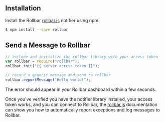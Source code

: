## Installation

Install the Rollbar <a href="https://github.com/rollbar/rollbar.js" target="_blank" rel="noopener">rollbar.js</a> notifier using npm:

```bash
$ npm install --save rollbar
```

## Send a Message to Rollbar

```javascript
// include and initialize the rollbar library with your access token
var rollbar = require("rollbar");
rollbar.init("{{ server_access_token }}");

// record a generic message and send to rollbar
rollbar.reportMessage("Hello world!");
```

The error should appear in your Rollbar dashboard within a few seconds.

Once you've verified you have the notifier library installed, your access token works,
and you can connect to Rollbar, the <a href="https://github.com/rollbar/rollbar.js" target="_blank" rel="noopener">rollbar.js</a>
documentation can show you how to automatically report exceptions and log messages to Rollbar.

